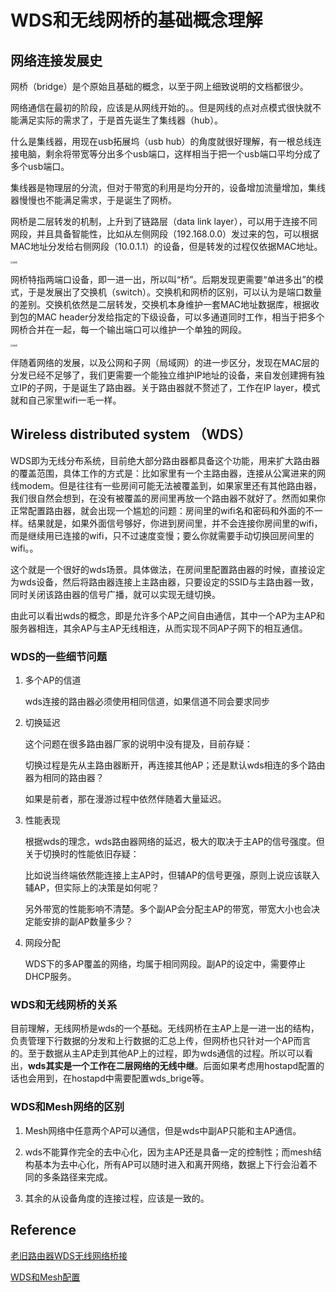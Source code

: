 # WDS和无线网桥的基础概念理解


## 网络连接发展史

网桥（bridge）是个原始且基础的概念，以至于网上细致说明的文档都很少。

网络通信在最初的阶段，应该是从网线开始的。。但是网线的点对点模式很快就不能满足实际的需求了，于是首先诞生了集线器（hub）。

什么是集线器，用现在usb拓展坞（usb hub）的角度就很好理解，有一根总线连接电脑，剩余将带宽等分出多个usb端口，这样相当于把一个usb端口平均分成了多个usb端口。

集线器是物理层的分流，但对于带宽的利用是均分开的，设备增加流量增加，集线器慢慢也不能满足需求，于是诞生了网桥。

网桥是二层转发的机制，上升到了链路层（data link layer），可以用于连接不同网段，并且具备智能性，比如从左侧网段（192.168.0.0）发过来的包，可以根据MAC地址分发给右侧网段（10.0.1.1）的设备，但是转发的过程仅依据MAC地址。

<img src="../../../../static/images/wireless/wds/br.jpeg" alt="网桥" style="zoom: 25%;" />

网桥特指两端口设备，即一进一出，所以叫“桥”。后期发现更需要“单进多出”的模式，于是发展出了交换机（switch）。交换机和网桥的区别，可以认为是端口数量的差别。交换机依然是二层转发，交换机本身维护一套MAC地址数据库，根据收到包的MAC header分发给指定的下级设备，可以多通道同时工作，相当于把多个网桥合并在一起，每一个输出端口可以维护一个单独的网段。

<img src="../../../../static/images/wireless/wds/swi.png" alt="网桥" style="zoom: 25%;" />

伴随着网络的发展，以及公网和子网（局域网）的进一步区分，发现在MAC层的分发已经不足够了，我们更需要一个能独立维护IP地址的设备，来自发创建拥有独立IP的子网，于是诞生了路由器。关于路由器就不赘述了，工作在IP layer，模式就和自己家里wifi一毛一样。

## Wireless distributed system （WDS）

WDS即为无线分布系统，目前绝大部分路由器都具备这个功能，用来扩大路由器的覆盖范围，具体工作的方式是：比如家里有一个主路由器，连接从公寓进来的网线modem。但是往往有一些房间可能无法被覆盖到，如果家里还有其他路由器，我们很自然会想到，在没有被覆盖的房间里再放一个路由器不就好了。然而如果你正常配置路由器，就会出现一个尴尬的问题：房间里的wifi名和密码和外面的不一样。结果就是，如果外面信号够好，你进到房间里，并不会连接你房间里的wifi，而是继续用已连接的wifi，只不过速度变慢；要么你就需要手动切换回房间里的wifi。。

这个就是一个很好的wds场景。具体做法，在房间里配置路由器的时候，直接设定为wds设备，然后将路由器连接上主路由器，只要设定的SSID与主路由器一致，同时关闭该路由器的信号广播，就可以实现无缝切换。

由此可以看出wds的概念，即是允许多个AP之间自由通信，其中一个AP为主AP和服务器相连，其余AP与主AP无线相连，从而实现不同AP子网下的相互通信。

### WDS的一些细节问题
1. 多个AP的信道
   
   wds连接的路由器必须使用相同信道，如果信道不同会要求同步
   
2. 切换延迟

   这个问题在很多路由器厂家的说明中没有提及，目前存疑：

   切换过程是先从主路由器断开，再连接其他AP；还是默认wds相连的多个路由器为相同的路由器？

   如果是前者，那在漫游过程中依然伴随着大量延迟。

3. 性能表现

   根据wds的理念，wds路由器网络的延迟，极大的取决于主AP的信号强度。但关于切换时的性能依旧存疑：

   比如说当终端依然能连接上主AP时，但辅AP的信号更强，原则上说应该联入辅AP，但实际上的决策是如何呢？

   另外带宽的性能影响不清楚。多个副AP会分配主AP的带宽，带宽大小也会决定能安排的副AP数量多少？

4. 网段分配
   
   WDS下的多AP覆盖的网络，均属于相同网段。副AP的设定中，需要停止DHCP服务。

### WDS和无线网桥的关系

目前理解，无线网桥是wds的一个基础。无线网桥在主AP上是一进一出的结构，负责管理下行数据的分发和上行数据的汇总上传，但网桥也只针对一个AP而言的。至于数据从主AP走到其他AP上的过程，即为wds通信的过程。所以可以看出，**wds其实是一个工作在二层网络的无线中继**。后面如果考虑用hostapd配置的话也会用到，在hostapd中需要配置wds_brige等。

### WDS和Mesh网络的区别

1. Mesh网络中任意两个AP可以通信，但是wds中副AP只能和主AP通信。

2. wds不能算作完全的去中心化，因为主AP还是具备一定的控制性；而mesh结构基本为去中心化，所有AP可以随时进入和离开网络，数据上下行会沿着不同的多条路径来完成。

3. 其余的从设备角度的连接过程，应该是一致的。

## Reference

[老旧路由器WDS无线网络桥接](https://zhuanlan.zhihu.com/p/85428914)

[WDS和Mesh配置](https://support.huawei.com/view/contentview!getFileStream.action?mid=SUPE_DOC&viewNid=EDOC1000039131&nid=EDOC1000039131&partNo=j00a&type=htm#fig_dc_fd_wlan_wds_000304)
